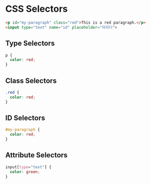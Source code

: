 # CSS Selectors
```html
<p id="my-paragraph" class="red">This is a red paragraph.</p>
<input type="text" name="id" placeholder="아이디">
```

## Type Selectors
```css
p {
  color: red;
}
```

## Class Selectors
```css
.red {
  color: red;
}
```

## ID Selectors
```css
#my-paragraph {
  color: red;
}
```

## Attribute Selectors
```css
input[type="text"] {
  color: green;
}
```